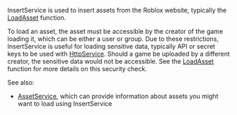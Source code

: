 InsertService is used to insert assets from the Roblox website, typically the
[LoadAsset](https://create.roblox.com/docs/reference/engine/classes/InsertService#LoadAsset) function.

To load an asset, the asset must be accessible by the creator of the game
loading it, which can be either a user or group. Due to these restrictions,
InsertService is useful for loading sensitive data, typically API or secret
keys to be used with [HttpService](https://create.roblox.com/docs/reference/engine/classes/HttpService). Should a game be uploaded by a different
creator, the sensitive data would not be accessible. See the
[LoadAsset](https://create.roblox.com/docs/reference/engine/classes/InsertService#LoadAsset) function for more details on this security
check.

See also:

- [AssetService](https://create.roblox.com/docs/reference/engine/classes/AssetService), which can provide information about assets you might want to
  load using InsertService